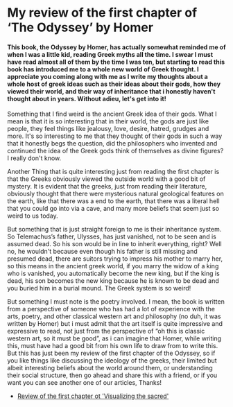 # My review of the first chapter of ‘The Odyssey’ by Homer

#### This book, the Odyssey by Homer, has actually somewhat reminded me of when I was a little kid, reading Greek myths all the time. I swear I must have read almost all of them by the time I was ten, but starting to read this book has introduced me to a whole new world of Greek thought. I appreciate you coming along with me as I write my thoughts about a whole host of greek ideas such as their ideas about their gods, how they viewed their world, and their way of inheritance that i honestly haven't thought about in years. Without adieu, let's get into it!

Something that I find weird is the ancient Greek idea of their gods. What I mean is that it is so interesting that in their world, the gods are just like people, they  feel things like jealousy, love, desire, hatred, grudges and more. It's so interesting to me that they thought of their gods in such a way that it honestly begs the question, did the philosophers who invented and continued the idea of the Greek gods think of themselves as divine figures? I really don't know.

Another Thing that is quite interesting just from reading the first chapter is that the Greeks obviously viewed the outside world with a good bit of mystery. It is evident that the greeks, just from reading their literature, obviously thought that there were mysterious natural geological features on the earth, like that there was a end to the earth, that there was a literal hell that you could go into via a cave, and many more beliefs that seem just so weird to us today.

But something that is just straight foreign to me is their inheritance system. So Telemachus’s father, Ulysses, has just vanished, not to be seen and is assumed dead. So his son would be in line to inherit everything, right? Well no, he wouldn't because even though his father is still missing and presumed dead, there are suitors trying to impress his mother to marry her, so this means in the ancient greek world, if you marry the widow of a king who is vanished, you automatically become the new king, but if the king is dead, his son becomes the new king because he is known to be dead and you buried him in a burial mound. The Greek system is so weird!

But something I must note is the poetry involved. I mean, the book is written from a perspective of someone who has had a lot of experience with the arts, poetry, and other classical western art and philosophy (no duh, it was written by Homer) but i must admit that the art itself is quite impressive and expressive to read, not just from the perspective of “oh this is classic western art, so it must be good”, as i can imagine that Homer, while writing this, must have had a good bit from his own life to draw from to write this. But this has just been my review of the first chapter of the Odyssey, so if you like things like discussing the ideology of the greeks, their limited but albeit interesting beliefs about the world around them, or understanding their social structure, then go ahead and share this with a friend, or if you want you can see another one of our articles, Thanks!

- [Review of the first chapter ot 'Visualizing the sacred'](https://lecartertimes.github.io/postone.html)
